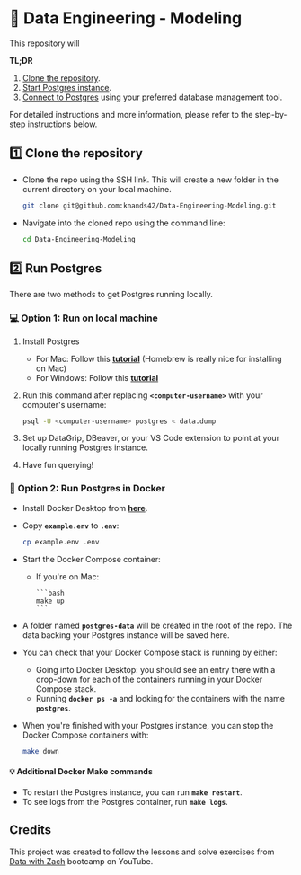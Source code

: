 # 📅 Data Engineering - Modeling

This repository will

**TL;DR**

1. [Clone the repository](#1️⃣clone-the-repository).
2. [Start Postgres instance](#2️⃣run-postgres).
3. [Connect to Postgres](#option-1-run-on-local-machine) using your preferred database management tool.

For detailed instructions and more information, please refer to the step-by-step instructions below.

## 1️⃣ **Clone the repository**

- Clone the repo using the SSH link. This will create a new folder in the current directory on your local machine.

    ```bash
    git clone git@github.com:knands42/Data-Engineering-Modeling.git
    ```
  
- Navigate into the cloned repo using the command line:

    ```bash
    cd Data-Engineering-Modeling
    ```

## 2️⃣ **Run Postgres**

There are two methods to get Postgres running locally.

### 💻 **Option 1: Run on local machine**

1. Install Postgres
    - For Mac: Follow this **[tutorial](https://daily-dev-tips.com/posts/installing-postgresql-on-a-mac-with-homebrew/)** (Homebrew is really nice for installing on Mac)
    - For Windows: Follow this **[tutorial](https://www.sqlshack.com/how-to-install-postgresql-on-windows/)**
2. Run this command after replacing **`<computer-username>`** with your computer's username:

    ```bash
    psql -U <computer-username> postgres < data.dump
    ```

3. Set up DataGrip, DBeaver, or your VS Code extension to point at your locally running Postgres instance.
4. Have fun querying!

### 🐳 **Option 2: Run Postgres in Docker**

- Install Docker Desktop from **[here](https://www.docker.com/products/docker-desktop/)**.
- Copy **`example.env`** to **`.env`**:

    ```bash
    cp example.env .env
    ```

- Start the Docker Compose container:
  - If you're on Mac:

        ```bash
        make up
        ```

- A folder named **`postgres-data`** will be created in the root of the repo. The data backing your Postgres instance will be saved here.
- You can check that your Docker Compose stack is running by either:
  - Going into Docker Desktop: you should see an entry there with a drop-down for each of the containers running in your Docker Compose stack.
  - Running **`docker ps -a`** and looking for the containers with the name **`postgres`**.
- When you're finished with your Postgres instance, you can stop the Docker Compose containers with:

    ```bash
    make down
    ```

#### 💡 Additional Docker Make commands

- To restart the Postgres instance, you can run **`make restart`**.
- To see logs from the Postgres container, run **`make logs`**.

## Credits

This project was created to follow the lessons and solve exercises from [Data with Zach](https://www.youtube.com/@EcZachly_) bootcamp on YouTube.
